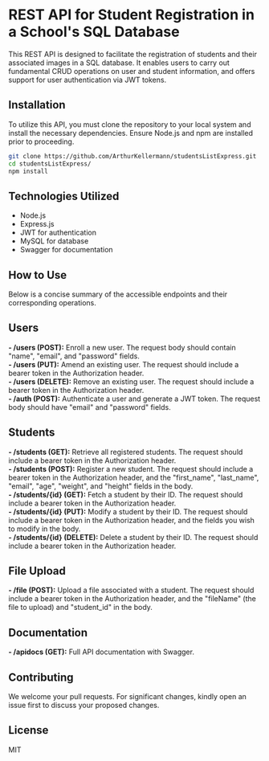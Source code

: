 # REST API for Student Registration in a School's SQL Database

This REST API is designed to facilitate the registration of students and their associated images in a SQL database. It enables users to carry out fundamental CRUD operations on user and student information, and offers support for user authentication via JWT tokens. 

## Installation

To utilize this API, you must clone the repository to your local system and install the necessary dependencies. Ensure Node.js and npm are installed prior to proceeding.

```bash
git clone https://github.com/ArthurKellermann/studentsListExpress.git
cd studentsListExpress/
npm install
```

## Technologies Utilized
- Node.js
- Express.js
- JWT for authentication
- MySQL for database
- Swagger for documentation

## How to Use

Below is a concise summary of the accessible endpoints and their corresponding operations.

## Users
**- /users (POST):** Enroll a new user. The request body should contain "name", "email", and "password" fields.  
**- /users (PUT):** Amend an existing user. The request should include a bearer token in the Authorization header.  
**- /users (DELETE):** Remove an existing user. The request should include a bearer token in the Authorization header.  
**- /auth (POST):** Authenticate a user and generate a JWT token. The request body should have "email" and "password" fields.

## Students
**- /students (GET):** Retrieve all registered students. The request should include a bearer token in the Authorization header.  
**- /students (POST):** Register a new student. The request should include a bearer token in the Authorization header, and the "first_name", "last_name", "email", "age", "weight", and "height" fields in the body.  
**- /students/{id} (GET):** Fetch a student by their ID. The request should include a bearer token in the Authorization header.  
**- /students/{id} (PUT):** Modify a student by their ID. The request should include a bearer token in the Authorization header, and the fields you wish to modify in the body.  
**- /students/{id} (DELETE):** Delete a student by their ID. The request should include a bearer token in the Authorization header.

## File Upload
**- /file (POST):** Upload a file associated with a student. The request should include a bearer token in the Authorization header, and the "fileName" (the file to upload) and "student_id" in the body.

## Documentation
**- /apidocs (GET):** Full API documentation with Swagger.

## Contributing
We welcome your pull requests. For significant changes, kindly open an issue first to discuss your proposed changes.

## License
MIT
